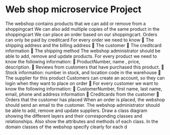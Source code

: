 # Web shop microservice Project

The webshop contains products that we can add or remove from a shoppingcart
We can also add multiple copies of the same product in the shoppingcart
We can place an order based on our shoppingcart.
Orders can only be paid by creditcard
For every order we need to know
 The shipping address and the billing address
 The customer
 The creditcard information
 The shipping method
The webshop administrator should be able to add, remove and update products.
For every product we need to know the following information:
 ProductNumber, name , price, description.
 Reviews from customers that have purchased this product.
 Stock information: number in stock, and location code in the warehouse
 The supplier for this product
Customers can create an account, so they can login when they want to place on order
 For every customer we want to know the following information:
 CustomerNumber, first name, last name, email, phone and address information
 Creditcards from the customer
 Orders that the customer has placed
When an order is placed, the webshop should send an email to the customer.
The webshop administrator should be able to add, remove and update suppliers.
Draw a class diagram showing the different layers and their corresponding classes and
relationships. Also show the attributes and methods of each class.
In the domain classes of the webshop specify clearly for each d
